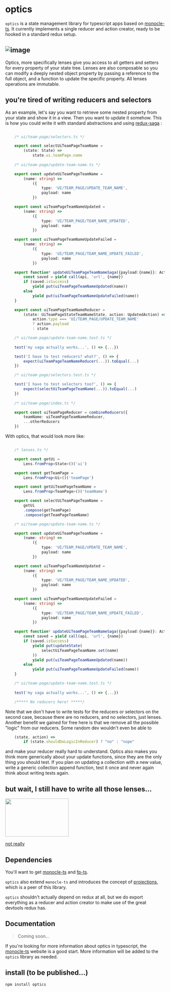 # optics

`optics` is a state management library for typescript apps based on [monocle-ts](https://github.com/gcanti/monocle-ts). It currently implements a single reducer and action creator, ready to be hooked in a standard redux setup. 

## ![image](https://media.tenor.com/images/74eae4ff92a933aaecf5b968aed5818d/tenor.gif)

Optics, more specifically lenses give you access to all getters and setters for every property of your state tree. Lenses are also composable so you can modify a deeply nested object property by passing a reference to the full object, and a function to update the specific property. All lenses operations are immutable.

## you're tired of writing reducers and selectors

As an example, let's say you want to retrieve some nested property from your state and show it in a view. Then you want to update it somehow. This is how you could write it with standard abstractions and using [redux-saga](https://github.com/redux-saga/redux-saga) :

```typescript

    /* ui/team-page/selectors.ts */

    export const selectUiTeamPageTeamName =
        (state: State) =>
            state.ui.teamPage.name
            
    /* ui/team-page/update-team-name.ts */

    export const updateUiTeamPageTeamName =
        (name: string) =>
            ({
                type: 'UI/TEAM_PAGE/UPDATE_TEAM_NAME',
                payload: name
            })

    export const uiTeamPageTeamNameUpdated =
        (name: string) =>
            ({
                type: 'UI/TEAM_PAGE/TEAM_NAME_UPDATED',
                payload: name
            })

    export const uiTeamPageTeamNameUpdateFailed =
        (name: string) =>
            ({
                type: 'UI/TEAM_PAGE/TEAM_NAME_UPDATE_FAILED',
                payload: name
            })

    export function* updateUiTeamPageTeamNameSaga({payload:{name}}: Action) {
        const saved = yield call(api, 'url', {name})
        if (saved.isSuccess)
            yield put(uiTeamPageTeamNameUpdated(name))
        else
            yield put(uiTeamPageTeamNameUpdateFailed(name))
    }

    export const uiTeamPageTeamNameReducer =
        (state: UiTeamPageStateTeamNameState, action: UpdatedAction) =>
            action.type === 'UI/TEAM_PAGE/UPDATE_TEAM_NAME'
            ? action.payload
            : state

    /* ui/team-page/update-team-name.test.ts */
    
    test('my saga actually works...', () => {...})

    test('I have to test reducers? what?', () => {
        expect(uiTeamPageTeamNameReducer(...)).toEqual(...)
    })

    /* ui/team-page/selectors.test.ts */

    test('I have to test selectors too?', () => {
        expect(selectUiTeamPageTeamName(...)).toEqual(...)
    })
    
    /* ui/team-page/index.ts */

    export const uiTeamPageReducer = combineReducers({
        teamName: uiTeamPageTeamNameReducer,
        ...otherReducers
    })
```

With optics, that would look more like:

```typescript

    /* lenses.ts */

    export const getUi =
        Lens.fromProp<State>()('ui')

    export const getTeamPage =
        Lens.fromProp<Ui>()('teamPage') 

    export const getUiTeamPageTeamName =
        Lens.fromProp<TeamPage>()('teamName')

    export const selectUiTeamPageTeamName =
        getUi
        .compose(getTeamPage)
        .compose(getTeamPageTeamName)

    /* ui/team-page/update-team-name.ts */

    export const updateUiTeamPageTeamName =
        (name: string) =>
            ({
                type: 'UI/TEAM_PAGE/UPDATE_TEAM_NAME',
                payload: name
            })

    export const uiTeamPageTeamNameUpdated =
        (name: string) =>
            ({
                type: 'UI/TEAM_PAGE/TEAM_NAME_UPDATED',
                payload: name
            })

    export const uiTeamPageTeamNameUpdateFailed =
        (name: string) =>
            ({
                type: 'UI/TEAM_PAGE/TEAM_NAME_UPDATE_FAILED',
                payload: name
            })

    export function* updateUiTeamPageTeamNameSaga({payload:{name}}: Action) {
        const saved = yield call(api, 'url', {name})
        if (saved.isSuccess)
            yield put(updateState(
                selectUiTeamPageTeamName.set(name)
            ))
            yield put(uiTeamPageTeamNameUpdated(name))
        else
            yield put(uiTeamPageTeamNameUpdateFailed(name))
    }

    /* ui/team-page/update-team-name.test.ts */
    
    test('my saga actually works...', () => {...})

    /***** No reducers here! *****/
```

Note that we don't have to write tests for the reducers or selectors on the second case, because there are no reducers, and no selectors, just lenses.
Another benefit we gained for free here is that we remove all the possible "logic" from our reducers. Some random dev wouldn't even be able to 
```typescript
    (state, action) =>
        if (state.shouldDoLogicInReducer) ? "no" : "nope"
```
and make your reducer really hard to understand.
Optics also makes you think more generically about your update functions, since they are the only thing you should test. If you plan on updating a collection with a new value, write a generic collection append function, test it once and never again think about writing tests again.

## but wait, I still have to write all those lenses...
<img src="https://media.giphy.com/media/l1KVaj5UcbHwrBMqI/source.gif" width="200" height="120" />

[not really](https://github.com/optics/optics-gen)

## Dependencies

You'll want to get [monocle-ts](https://github.com/gcanti/monocle-ts) and [fp-ts](https://github.com/gcanti/fp-ts).

`optics` also extend `monocle-ts` and introduces the concept of [projections](https://github.com/optics/projections), which is a peer of this library.

`optics` shouldn't actually depend on redux at all, but we do export everything as a reducer and action creator to make use of the great devtools redux has.

## Documentation

> Coming soon...

If you're looking for more information about optics in typescript, the [monocle-ts](https://github.com/gcanti/monocle-ts) website is a good start. More information will be added to the `optics` library as needed.

## install (to be published...)

`npm install optics`
